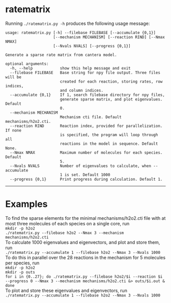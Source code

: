 # ratematrix
Running `./ratematrix.py -h` produces the following usage message:
```
usage: ratematrix.py [-h] --filebase FILEBASE [--accumulate {0,1}]
                     [--mechanism MECHANISM] [--reaction RIND] [--Nmax NMAX]
                     [--Nvals NVALS] [--progress {0,1}]

Generate a sparse rate matrix from cantera model.

optional arguments:
  -h, --help            show this help message and exit
  --filebase FILEBASE   Base string for npy file output. Three files will be
                        created for each reaction, storing rates, row indices,
                        and column indices.
  --accumulate {0,1}    If 1, search filebase directory for npy files,
                        generate sparse matrix, and plot eigenvalues. Default
                        0.
  --mechanism MECHANISM
                        Mechanism cti file. Default mechanisms/h2o2.cti.
  --reaction RIND       Reaction index, provided for parallelization. If none
                        is specified, the program will loop through all
                        reactions in the model in sequence. Default None.
  --Nmax NMAX           Maximum number of molecules for each species. Default
                        5.
  --Nvals NVALS         Number of eigenvalues to calculate, when --accumulate
                        1 is set. Default 1000
  --progress {0,1}      Print progress during calculation. Default 1.
  ```
  -----------
# Examples 
To find the sparse elements for the minimal mechanisms/h2o2.cti file with at most three molecules of each species on a single core, run  
`mkdir -p h2o2`  
`./ratematrix.py --filebase h2o2 --Nmax 3 --mechanism mechanisms/h2o2.cti`  
To calculate 1000 eigenvalues and eigenvectors, and plot and store them, run  
`./ratematrix.py --accumulate 1 --filebase h2o2 --Nmax 3 --Nvals 1000`  
To do this in parallel over the 28 reactions in the mechanism for 5 molecules per species, run  
`mkdir -p h2o2`  
`mkdir -p outs`  
`for i in {0..27}; do ./ratematrix.py --filebase h2o2/$i --reaction $i --progress 0 --Nmax 3 --mechanism mechanisms/h2o2.cti &> outs/$i.out & done`  
To plot and store these eigenvalues and eigenvectors, run   
`./ratematrix.py --accumulate 1 --filebase h2o2 --Nmax 3 --Nvals 1000`  
